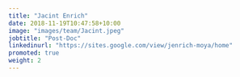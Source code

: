 ```yaml
---
title: "Jacint Enrich"
date: 2018-11-19T10:47:58+10:00
image: "images/team/Jacint.jpeg"
jobtitle: "Post-Doc"
linkedinurl: "https://sites.google.com/view/jenrich-moya/home"
promoted: true
weight: 2
---
```

